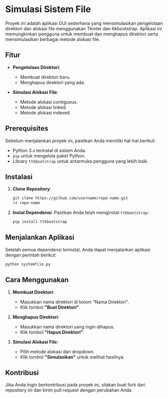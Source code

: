 # Simulasi Sistem File

Proyek ini adalah aplikasi GUI sederhana yang mensimulasikan pengelolaan direktori dan alokasi file menggunakan Tkinter dan ttkbootstrap. Aplikasi ini memungkinkan pengguna untuk membuat dan menghapus direktori serta mensimulasikan berbagai metode alokasi file.

## Fitur

- **Pengelolaan Direktori**: 
  - Membuat direktori baru.
  - Menghapus direktori yang ada.

- **Simulasi Alokasi File**:
  - Metode alokasi contiguous.
  - Metode alokasi linked.
  - Metode alokasi indexed.

## Prerequisites

Sebelum menjalankan proyek ini, pastikan Anda memiliki hal-hal berikut:

- Python 3.x terinstal di sistem Anda.
- `pip` untuk mengelola paket Python.
- Library `ttkbootstrap` untuk antarmuka pengguna yang lebih baik.

## Instalasi

1. **Clone Repository**:
   ```bash
   git clone https://github.com/username/repo-name.git
   cd repo-name
   ```

2. **Instal Dependensi**:
   Pastikan Anda telah menginstal `ttkbootstrap`:
   ```bash
   pip install ttkbootstrap
   ```

## Menjalankan Aplikasi

Setelah semua dependensi terinstal, Anda dapat menjalankan aplikasi dengan perintah berikut:

```bash
python systemfile.py
```

## Cara Menggunakan

1. **Membuat Direktori**:
   - Masukkan nama direktori di kolom "Nama Direktori".
   - Klik tombol **"Buat Direktori"**.

2. **Menghapus Direktori**:
   - Masukkan nama direktori yang ingin dihapus.
   - Klik tombol **"Hapus Direktori"**.

3. **Simulasi Alokasi File**:
   - Pilih metode alokasi dari dropdown.
   - Klik tombol **"Simulasikan"** untuk melihat hasilnya.

## Kontribusi

Jika Anda ingin berkontribusi pada proyek ini, silakan buat fork dari repository ini dan kirim pull request dengan perubahan Anda.

